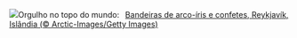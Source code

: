 ![](https://www.bing.com/th?id=OHR.PrideIceland_PT-BR9247748028_UHD.jpg&w=1000)Orgulho no topo do mundo:&nbsp;&ensp;[Bandeiras de arco-íris e confetes, Reykjavík, Islândia (© Arctic-Images/Getty Images)](https://www.bing.com/th?id=OHR.PrideIceland_PT-BR9247748028_UHD.jpg)
<br><br/>
